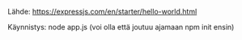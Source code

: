 Lähde: https://expressjs.com/en/starter/hello-world.html

Käynnistys: node app.js (voi olla että joutuu ajamaan npm init ensin)